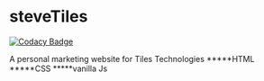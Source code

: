 # steveTiles

[![Codacy Badge](https://api.codacy.com/project/badge/Grade/70889bc6beec4b44a7ebf55d2f5ffbbe)](https://app.codacy.com/manual/Magpiny/steveTiles?utm_source=github.com&utm_medium=referral&utm_content=Magpiny/steveTiles&utm_campaign=Badge_Grade_Dashboard)

A personal  marketing website for Tiles
Technologies
*****HTML
*****CSS
*****vanilla Js
